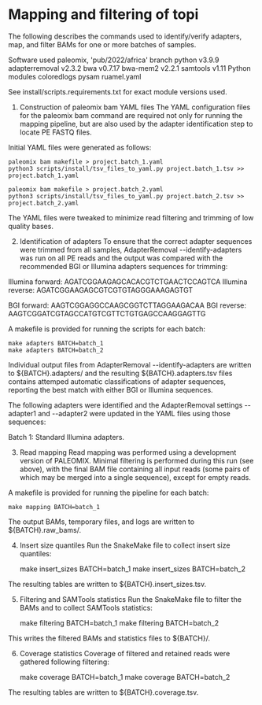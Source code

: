 # Mapping and filtering of topi

The following describes the commands used to identify/verify adapters, map, and filter BAMs for one or more batches of samples.

Software used
paleomix, 'pub/2022/africa' branch
python v3.9.9
adapterremoval v2.3.2
bwa v0.7.17
bwa-mem2 v2.2.1
samtools v1.11
Python modules
coloredlogs
pysam
ruamel.yaml

See install/scripts.requirements.txt for exact module versions used.

1. Construction of paleomix bam YAML files
The YAML configuration files for the paleomix bam command are required not only for running the mapping pipeline, but are also used by the adapter identification step to locate PE FASTQ files.

Initial YAML files were generated as follows:

    paleomix bam makefile > project.batch_1.yaml
    python3 scripts/install/tsv_files_to_yaml.py project.batch_1.tsv >> project.batch_1.yaml

    paleomix bam makefile > project.batch_2.yaml
    python3 scripts/install/tsv_files_to_yaml.py project.batch_2.tsv >> project.batch_2.yaml

The YAML files were tweaked to minimize read filtering and trimming of low quality bases.

2. Identification of adapters
To ensure that the correct adapter sequences were trimmed from all samples, AdapterRemoval --identify-adapters was run on all PE reads and the output was compared with the recommended BGI or Illumina adapters sequences for trimming:

Illumina forward: AGATCGGAAGAGCACACGTCTGAACTCCAGTCA
Illumina reverse: AGATCGGAAGAGCGTCGTGTAGGGAAAGAGTGT

BGI forward: AAGTCGGAGGCCAAGCGGTCTTAGGAAGACAA
BGI reverse: AAGTCGGATCGTAGCCATGTCGTTCTGTGAGCCAAGGAGTTG

A makefile is provided for running the scripts for each batch:

    make adapters BATCH=batch_1
    make adapters BATCH=batch_2

Individual output files from AdapterRemoval --identify-adapters are written to ${BATCH}.adapters/ and the resulting ${BATCH}.adapters.tsv files contains attemped automatic classifications of adapter sequences, reporting the best match with either BGI or Illumina sequences.

The following adapters were identified and the AdapterRemoval settings --adapter1 and --adapter2 were updated in the YAML files using those sequences:

Batch 1: Standard Illumina adapters.

3. Read mapping
Read mapping was performed using a development version of PALEOMIX. Minimal filtering is performed during this run (see above), with the final BAM file containing all input reads (some pairs of which may be merged into a single sequence), except for empty reads.

A makefile is provided for running the pipeline for each batch:

    make mapping BATCH=batch_1

The output BAMs, temporary files, and logs are written to ${BATCH}.raw_bams/.

4. Insert size quantiles
Run the SnakeMake file to collect insert size quantiles:

    make insert_sizes BATCH=batch_1
    make insert_sizes BATCH=batch_2

The resulting tables are written to ${BATCH}.insert_sizes.tsv.

5. Filtering and SAMTools statistics
Run the SnakeMake file to filter the BAMs and to collect SAMTools statistics:

    make filtering BATCH=batch_1
    make filtering BATCH=batch_2

This writes the filtered BAMs and statistics files to ${BATCH}/.

6. Coverage statistics
Coverage of filtered and retained reads were gathered following filtering:

    make coverage BATCH=batch_1
    make coverage BATCH=batch_2
   
The resulting tables are written to ${BATCH}.coverage.tsv.
